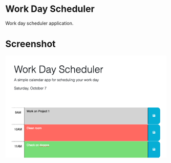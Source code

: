 # Work Day Scheduler
Work day scheduler application.

# Screenshot
![Screenshot](./assets/images/screenshot.png)
